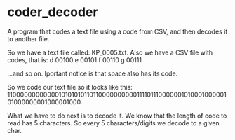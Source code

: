 # coder_decoder
A program that codes a text file using a code from CSV, and then decodes it to another file.

So we have a text file called: KP_0005.txt. Also we have a CSV file with codes, that is:
d  00100
e  00101
f  00110
g  00111

...and so on. Iportant notice is that space also has its code.

So we code our text file so it looks like this:
110000000000001010101011011000000000011110111000000101000100000101000000001000001000

What we have to do next is to decode it. We know that the length of code to read has 5 characters. 
So every 5 characters/digits we decode to a given char.
